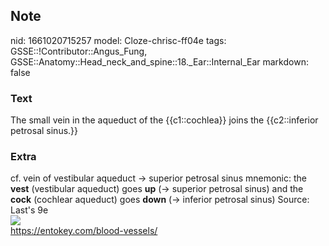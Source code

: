 ## Note
nid: 1661020715257
model: Cloze-chrisc-ff04e
tags: GSSE::!Contributor::Angus_Fung, GSSE::Anatomy::Head_neck_and_spine::18._Ear::Internal_Ear
markdown: false

### Text
The small vein in the aqueduct of the {{c1::cochlea}} joins the {{c2::inferior petrosal sinus.}}

### Extra
<div>
  cf. vein of vestibular aqueduct → superior petrosal sinus
  mnemonic: the <b>vest</b> (vestibular aqueduct) goes <b>up</b> (→
  superior petrosal sinus) and the <b>cock</b> (cochlear aqueduct)
  goes <b>down</b> (→ inferior petrosal sinus) Source: Last's 9e
</div>
<div><img src="A307177_1_En_3_Fig2_HTML.jpg"></div>
<div>
  <a href=
  "https://entokey.com/blood-vessels/">https://entokey.com/blood-vessels/</a>
</div>
